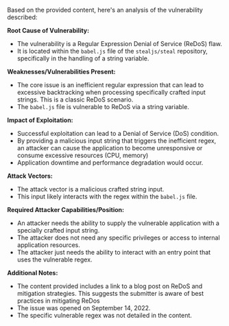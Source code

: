 Based on the provided content, here's an analysis of the vulnerability described:

**Root Cause of Vulnerability:**
- The vulnerability is a Regular Expression Denial of Service (ReDoS) flaw.
- It is located within the `babel.js` file of the `stealjs/steal` repository, specifically in the handling of a string variable.

**Weaknesses/Vulnerabilities Present:**
- The core issue is an inefficient regular expression that can lead to excessive backtracking when processing specifically crafted input strings. This is a classic ReDoS scenario.
- The `babel.js` file is vulnerable to ReDoS via a string variable.

**Impact of Exploitation:**
- Successful exploitation can lead to a Denial of Service (DoS) condition.
- By providing a malicious input string that triggers the inefficient regex, an attacker can cause the application to become unresponsive or consume excessive resources (CPU, memory)
- Application downtime and performance degradation would occur.

**Attack Vectors:**
- The attack vector is a malicious crafted string input.
- This input likely interacts with the regex within the `babel.js` file.

**Required Attacker Capabilities/Position:**
- An attacker needs the ability to supply the vulnerable application with a specially crafted input string.
- The attacker does not need any specific privileges or access to internal application resources.
- The attacker just needs the ability to interact with an entry point that uses the vulnerable regex.

**Additional Notes:**
- The content provided includes a link to a blog post on ReDoS and mitigation strategies. This suggests the submitter is aware of best practices in mitigating ReDos
- The issue was opened on September 14, 2022.
- The specific vulnerable regex was not detailed in the content.